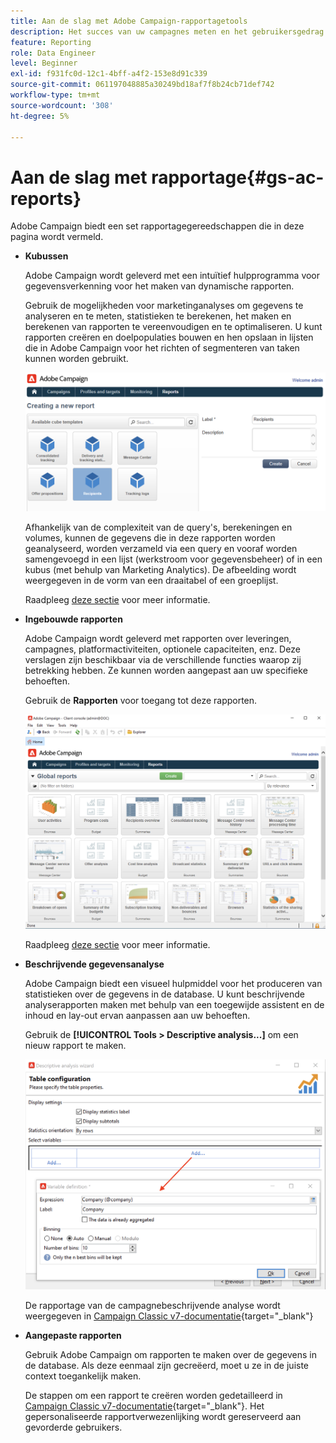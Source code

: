 ```yaml
---
title: Aan de slag met Adobe Campaign-rapportagetools
description: Het succes van uw campagnes meten en het gebruikersgedrag analyseren
feature: Reporting
role: Data Engineer
level: Beginner
exl-id: f931fc0d-12c1-4bff-a4f2-153e8d91c339
source-git-commit: 061197048885a30249bd18af7f8b24cb71def742
workflow-type: tm+mt
source-wordcount: '308'
ht-degree: 5%

---
```


# Aan de slag met rapportage{#gs-ac-reports}

Adobe Campaign biedt een set rapportagegereedschappen die in deze pagina wordt vermeld.

* **Kubussen**

  Adobe Campaign wordt geleverd met een intuïtief hulpprogramma voor gegevensverkenning voor het maken van dynamische rapporten.

  Gebruik de mogelijkheden voor marketinganalyses om gegevens te analyseren en te meten, statistieken te berekenen, het maken en berekenen van rapporten te vereenvoudigen en te optimaliseren. U kunt rapporten creëren en doelpopulaties bouwen en hen opslaan in lijsten die in Adobe Campaign voor het richten of segmenteren van taken kunnen worden gebruikt.

  ![](assets/create-a-report.png)

  Afhankelijk van de complexiteit van de query&#39;s, berekeningen en volumes, kunnen de gegevens die in deze rapporten worden geanalyseerd, worden verzameld via een query en vooraf worden samengevoegd in een lijst (werkstroom voor gegevensbeheer) of in een kubus (met behulp van Marketing Analytics). De afbeelding wordt weergegeven in de vorm van een draaitabel of een groeplijst.

  Raadpleeg [deze sectie](gs-cubes.md) voor meer informatie.

* **Ingebouwde rapporten**

  Adobe Campaign wordt geleverd met rapporten over leveringen, campagnes, platformactiviteiten, optionele capaciteiten, enz. Deze verslagen zijn beschikbaar via de verschillende functies waarop zij betrekking hebben. Ze kunnen worden aangepast aan uw specifieke behoeften.

  Gebruik de **Rapporten** voor toegang tot deze rapporten.

  ![](assets/built-in-reports.png)

  Raadpleeg [deze sectie](built-in-reports.md) voor meer informatie.

* **Beschrijvende gegevensanalyse**

  Adobe Campaign biedt een visueel hulpmiddel voor het produceren van statistieken over de gegevens in de database. U kunt beschrijvende analyserapporten maken met behulp van een toegewijde assistent en de inhoud en lay-out ervan aanpassen aan uw behoeften.

  Gebruik de **[!UICONTROL Tools > Descriptive analysis...]** om een nieuw rapport te maken.

  ![](assets/desc-analysis-report.png)

  De rapportage van de campagnebeschrijvende analyse wordt weergegeven in [Campaign Classic v7-documentatie](https://experienceleague.adobe.com/docs/campaign-classic/using/reporting/analyzing-populations/about-descriptive-analysis.html){target="_blank"}

* **Aangepaste rapporten**

  Gebruik Adobe Campaign om rapporten te maken over de gegevens in de database. Als deze eenmaal zijn gecreëerd, moet u ze in de juiste context toegankelijk maken.

  De stappen om een rapport te creëren worden gedetailleerd in [Campaign Classic v7-documentatie](https://experienceleague.adobe.com/docs/campaign-classic/using/reporting/creating-new-reports/about-reports-creation-in-campaign.html){target="_blank"}. Het gepersonaliseerde rapportverwezenlijking wordt gereserveerd aan gevorderde gebruikers.
